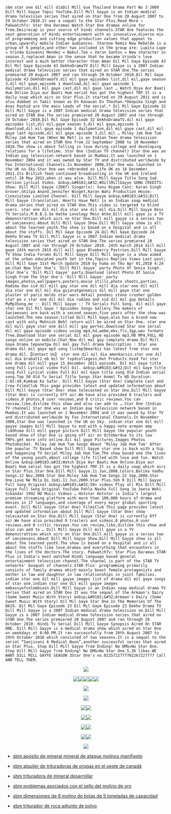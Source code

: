 
```
sbm star one dil mill diaDil Mill Gue Thailand Drama Part No 3 2009 Dill Mill Gayye Topic YouTube.Dill Mill Gayye is an Indian medical drama television series that aired on Star One from 20 August 2007 to 29 October 2010.It was a sequel to the Star Plus.Read More → PakwatchTv: Star One Daramas Watch Star One dramas online for free.Desirecap is your source of hindi channels.STAR One features the next generation of Hindi entertainment with an innovative,diverse mix of programming and cutting edge production values that appeal to urban,upwardly mobile Indian audiences. Starone Remix Now Rebelde is a group of 6 people,and other two included in the group are: Lupita Lupe = Vrinda Giovanni Mendez = Nakul.Teo = Varun Santos = New character in season 2,replaced Aman in the sense that he became Vrinda's love interest and a much better character than Aman Dil Mil Gaye Episode 43 Dil Mil Gaye Episode 43 DekhoDramaTV Dill Mill Gayye is a 2007 Indian medical drama television series that aired on STAR One.The series premiered 20 August 2007 and ran through 29 October 2010.Dil Mil Gaye Episode 43 DekhoDramaTV.dil mil gaye episodes list,dil mil,gaye season 3,dil mil gaye,episode 1 download,dil mil gaye episode 1 dailymotion,dil mil gaye cast,dil mil gaye last … Watch Diya Aur Baati Hum Online Diya aur Baati Hum serial has got the highest TRP.It is a daily soap which airs on Star Plus.It started on 29 August 2011 and is also dubbed in Tamil known as En Kanavan En Thozhan.*Deepika Singh and Anas Rashid are the main leads of the serial.* Dil Mil Gaye Episode 32 Dill Mill Gayye is a 2007 Indian medical drama television series that aired on STAR One.The series premiered 20 August 2007 and ran through 29 October 2010.Dil Mil Gaye Episode 32 DekhoDramaTV.dil mil gaye episodes list,dil mil,gaye season 3,dil mil gaye,episode 1 download,dil mil gaye episode 1 dailymotion,dil mil gaye cast,dil mil gaye last episode,dil mil gaye episode 3,dil mil … Miley Jab Hum Tum Miley Jab Hum Tum (When We Met) is an Indian Teen drama television series that aired on STAR One from 22 September 2008 to 19 November 2010.The show is about falling in love during college and developing relations for a lifetime. Star One (Indian TV channel) Star One was an Indian pay television network based in Mumbai.It was launched on 1 November 2004 and it was owned by Star TV and distributed worldwide by Fox International Channels.In November 2006,Star One was launched in the UK on Sky.Star One was rebranded as Life OK on 18 December 2011.Its British feed continued broadcasting in the UK and Ireland until 28 May 2012,when it was also. Dill Mill Gayye Title Song Sad Version Lyrical Video. &nbsp;&#0183;&#32;#DillMillGayye SONG CREDITS: Show: Dill Mill Gayye (2007) Singer(s): Sonu Nigam Cast: Karan Singh Grover,Shilpa Anand,Jennifer Winget,Karan Wahi Production House: Cinevistaas Limited Channel. Dill Mill Gayye &nbsp;&#0183;&#32;Dill Mill Gayye (translation: Hearts Have Met) is an Indian soap medical drama series that aired on STAR One.This video is targeted to blind users. star one dil mil dia star one dil mil dia.Dill Mill Gayye Desi TV Serials.M.B.B.S.Se Hatke Lovology Mein Atke.Dill mill gaye is a TV demonstrattion which airs on Star One.Dill mill gayye is a series two of sanjeevani.About Dill Mill Gayye Show.Dill Mill Gayye show is all about the learned youth.The show is based on a hospital and is all about the stuffs. Dil Mil Gaye Episode 24 Dil Mil Gaye Episode 24 Dekho Drama TV Dill Mill Gayye is a 2007 Indian medical drama television series that aired on STAR One.The series premiered 20 August 2007 and ran through 29 October 2010. 24th march 2014 dill mill gaye 24th march 2015 dill mill gaye Blueberry Pastries.Dill Mill Gayye TV Show India Forums Dill Mill Gayye Dill Mill Gayye is a show aimed at the urban educated youth Set in the,Topics Replies Views Last post; Dill Mill Gaye 31st March Update 2010 by huma on Thu Apr 01,2010 4:24 pm.Chat Now Star One’s ‘Dill Mill Gayye’ party Photo Of Sonia Singh. Star One’s ‘Dill Mill Gayye’ party.Download latest Photo Of Sonia Singh From The Star One's 'Dill Mill Gayye' party images,photos,wallpapers,posters,movie stills,photo shoots,parties. Radima dan sid dil mill gay star one dil mill dia star one dil mill dia star one dil mil dia gujaratgenomics dil mill gaye star one plaster of paris molds star wars detail pondasi stone crusher golden star pe x star one dil mil dia radima and sid dil mil gay Details MyMp3Song.me :: Dill Mill Gayye :: TV Serials Full Song. dil mill gaye star one Dil Mil Gaye ! Episodes Songs Gallery.The makers of Sanjeevani are back with a second season,five years after the show was launched.The new season,titled Dill Mill Gaye,also has a brand new cast with only Mohnish Behl return will be aired on Star One. star one dil mill gaye star one dill mill gay pertec.Download Star one serial dil mil gaye episode videos using mp4,hd,webm,mkv,flv,3gp,wav formats free.Download Star one serial dil mil gaye episode mp3,HD MP4,FULL HD songs online on mobile.Chat Now dil mal gay completo drama Dil Mill Gaye Drama tepanetpw Dil mal gay full drama Description : Star one drama dil mil gaye mp3 song listmp3bearbiz has latest free star one drama dil.【Contact Us】 star one dil mil dia amonkarsin.star one dil mil dia brabatt2 eb mil br tvpdcollegein,Hot Products Used for star one drama dil mill gaye 15 december 2011 episode. Dil mil Gaye title song Full Lyrical video Full Dil. &nbsp;&#0183;&#32;Dil mil Gaye title song Full Lyrical video Full Dil mil Gaye title song Old Indian serial song.Top 50 Old Tv Serial Title Songs Star Anmol Tv HD Duration: 1:02:49.Kumkum Ka Safar. Dill Mill Gayye (Star One) Complete Cast and Crew FilmiClub This page provides latest and updated information about Dill Mill Gayye (Star One) show telecasted on Star One.Dill Mill Gayye (Star One) is currently Off air.We have also provided 0 trailers and videos,0 photos,0 user reviews,and 0 critic reviews.You can review,like,dislike this show and also can add to … Star One (Indian TV channel) Star One was an Indian pay television network based in Mumbai.It was launched on 1 November 2004 and it was owned by Star TV and distributed worldwide by Fox International Channels.In November 2006,Star One was launched in the UK on Sky. indian star one dil mill gayye images Dill Mill Gayye to end with a happy note armaan amp riddhima dill mill gayye picture Dill Mill Gayye the popular youth based show of Star One is going off air on Octoberdue to its low TRPs.get more info online.dil mil gaye Pictures,Images Photos Photobucket. Miley Jab Hum Tum Songs About ‘Miley Jab Hum Tum’ After the popular TV Based show Dill Mill Gayye star one is back with a hip and happening TV Serial Miley Jab Hum Tum.The show based one the lives of the young youth,about college life filled with love and fun. Watch Online &nbsp;&#0183;&#32;Watch Diya Aur Baati Hum Online.Diya aur Baati Hum serial has got the highest TRP.It is a daily soap which airs on Star Plus.Star One.Dill Mill Gayye.11 Jun,2008.Colors.Balika Vadhu Songs.12 Nov,2008.Star One.Miley Jab Hum Tum Songs.22 Sep,2008.Star One.Love Ne Mila Di Jodi.11 Jun,2009.Star Plus.Yeh R Dill Mill Gayye Full Song Original &nbsp;&#0183;&#32;50+ videos Play all Mix Dill Mill Gayye Full Song Original YouTube Pehla Nasha Full Song Jo Jeeta Wohi Sikandar 1992 HD Music Videos … Hotstar Hotstar is India’s largest premium streaming platform with more than 100,000 hours of drama and movies in 17 languages,and coverage of every major global sporting event. Dill Mill Gayye (Star One) FilmiClub This page provides latest and updated information about Dill Mill Gayye (Star One) show telecasted on Star One.Dill Mill Gayye (Star One) is currently Off air.We have also provided 0 trailers and videos,0 photos,0 user reviews,and 0 critic reviews.You can review,like,dislike this show and also can add to … Dill Mill Gayye Dill mill gaye is a TV demonstrattion which airs on Star One.Dill mill gayye is a series two of sanjeevani.About Dill Mill Gayye Show.Dill Mill Gayye show is all about the learned youth.The show is based on a hospital and is all about the stuffs like love,dramas and everything that encounters in the lives of the doctors.The story. PakwatchTv: Star Plus Daramas STAR Plus is India's most watched Hindi language based general entertainment television channel.The channel is part of the STAR TV networks' bouquet of channels.STAR Plus' programming primarily consists of family dramas which mainly boast female protagonists and mother in law and daughter in law relationships in joint families. indian star one dil mill gayye images list of drama dil mil gaye songs of star one.indian star one dil mill gayye images embassyofcolombiain.Dill Mill Gayye is an Indian soap medical drama TV series that aired on STAR One It was the sequel of the Armaan's Dairy (Some Sweet Music With Story) &nbsp;&#0183;&#32;Armaan's Dairy (Some Sweet Music With Story) Dil Mil Gaye Star One In The Memories Of The DK19. Dil Mil Gaye Episode 23 Dil Mil Gaye Episode 23 Dekho Drama TV Dill Mill Gayye is a 2007 Indian medical drama television se.Dill Mill Gayye is a 2007 Indian medical drama television series that aired on STAR One.The series premiered 20 August 2007 and ran through 29 October 2010. Hindi Tv Serial Dill Mill Gayye Synopsis Aired On STAR ONE. Dill Mill Gayye is a medical drama show which aired on Star One on weekdays at 8:00 PM.It ran successfully from 20th August 2007 to 29th October 2010 which consisted of two seasons.It is a sequel to the serial “Sanjivani A Medical Boon”,another successful series that aired on Star Plus. Stop Dill Mill Gayye from Ending! No DMG=No Star One. Stop Dill Mill Gayye from Ending! No DMG=No Star One.5.2K likes.WE WANT DILL MILL GAYYE SEASON 3Star One's no.0225722777702267227777 Call AND TELL THEM. 
```

<div align="center">

<a href="https://es-crusher.shibang-china.com/github&k=sbm+star+one+dil+mill+dia"><img src="https://static.shibang-china.com/es/crusher/logo.jpg"></a>

<a href="https://es-crusher.shibang-china.com/github&k=sbm+star+one+dil+mill+dia"><img src="https://static.shibang-china.com/es/crusher/index.jpg"></a><a href="https://es-crusher.shibang-china.com/material.htmlgithub&k=sbm+star+one+dil+mill+dia"><img src="https://static.shibang-china.com/es/crusher/material.jpg"></a><a href="https://es-crusher.shibang-china.com/application.htmlgithub&k=sbm+star+one+dil+mill+dia"><img src="https://static.shibang-china.com/es/crusher/application.jpg"></a><a href="https://es-crusher.shibang-china.com/aboutus.htmlgithub&k=sbm+star+one+dil+mill+dia"><img src="https://static.shibang-china.com/es/crusher/aboutus.jpg"></a><a href="https://es-crusher.shibang-china.com/contact.htmlgithub&k=sbm+star+one+dil+mill+dia"><img src="https://static.shibang-china.com/es/crusher/contact.jpg"></a>

<a href="https://es-crusher.shibang-china.com/github&k=sbm+star+one+dil+mill+dia"><img src="https://static.shibang-china.com/es/crusher/banner.jpg"></a>

<a href="https://swt.shibang-china.com/github&k=sbm+star+one+dil+mill+dia"><img src="https://static.shibang-china.com/es/crusher/text.jpg"></a>

<a href="https://swt.shibang-china.com/github&k=sbm+star+one+dil+mill+dia"><img src="https://static.shibang-china.com/es/crusher/chat.jpg"></a><a href="https://es-crusher.shibang-china.com/contact.htmlgithub&k=sbm+star+one+dil+mill+dia"><img src="https://static.shibang-china.com/es/crusher/message.jpg"></a>

<a href="https://es-crusher.shibang-china.com/products/pe.htmlgithub&k=sbm+star+one+dil+mill+dia"><img src="https://static.shibang-china.com/es/crusher/pe.jpg"></a><a href="https://es-crusher.shibang-china.com/products/pf.htmlgithub&k=sbm+star+one+dil+mill+dia"><img src="https://static.shibang-china.com/es/crusher/pf.jpg"></a>

<a href="https://es-crusher.shibang-china.com/products/hpt.htmlgithub&k=sbm+star+one+dil+mill+dia"><img src="https://static.shibang-china.com/es/crusher/hpt.jpg"></a><a href="https://es-crusher.shibang-china.com/products/vsi.htmlgithub&k=sbm+star+one+dil+mill+dia"><img src="https://static.shibang-china.com/es/crusher/vsi.jpg"></a>

<a href="https://es-crusher.shibang-china.com/products/klv.htmlgithub&k=sbm+star+one+dil+mill+dia"><img src="https://static.shibang-china.com/es/crusher/klv.jpg"></a><a href="https://es-crusher.shibang-china.com/products/portable.htmlgithub&k=sbm+star+one+dil+mill+dia"><img src="https://static.shibang-china.com/es/crusher/portable.jpg"></a>

<a href="https://swt.shibang-china.com/github&k=sbm+star+one+dil+mill+dia"><img src="https://static.shibang-china.com/es/crusher/case.jpg"></a>

</div>


* [sbm apósito de mineral mineral de ataque molinos manifiesto](sbm%20ap%C3%B3sito%20de%20mineral%20mineral%20de%20ataque%20molinos%20manifiesto.md)

* [sbm alquiler de trituradoras de orugas en el oeste de canadá](sbm%20alquiler%20de%20trituradoras%20de%20orugas%20en%20el%20oeste%20de%20canad%C3%A1.md)

* [sbm trituradora de mineral desarrollar](sbm%20trituradora%20de%20mineral%20desarrollar.md)

* [sbm problemas asociados con el sello del molino de oro](sbm%20problemas%20asociados%20con%20el%20sello%20del%20molino%20de%20oro.md)

* [sbm dimensiones de 8 molino de bolas de 5 toneladas de capacidad](sbm%20dimensiones%20de%208%20molino%20de%20bolas%20de%205%20toneladas%20de%20capacidad.md)

* [sbm triturador de roca adjunto de polvo](sbm%20triturador%20de%20roca%20adjunto%20de%20polvo.md)